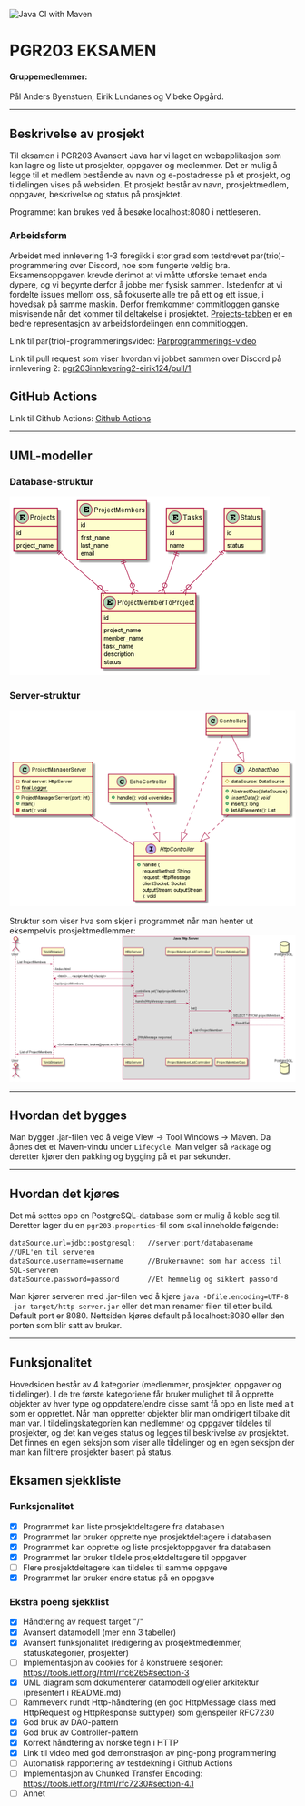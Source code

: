 ![Java CI with Maven](https://github.com/kristiania/pgr203eksamen-eirik124/workflows/Java%20CI%20with%20Maven/badge.svg)
# PGR203 EKSAMEN

#### Gruppemedlemmer:
Pål Anders Byenstuen, Eirik Lundanes og Vibeke Opgård.

-----------------------------------------------------------

## Beskrivelse av prosjekt

Til eksamen i PGR203 Avansert Java har vi laget en webapplikasjon som kan lagre og liste ut prosjekter, oppgaver og medlemmer. Det er mulig å legge til et medlem bestående av navn og e-postadresse på et prosjekt, og tildelingen vises på websiden. Et prosjekt består av navn, prosjektmedlem, oppgaver, beskrivelse og status på prosjektet.

Programmet kan brukes ved å besøke localhost:8080 i nettleseren.

### Arbeidsform
Arbeidet med innlevering 1-3 foregikk i stor grad som testdrevet par(trio)-programmering over Discord, noe som fungerte veldig bra. Eksamensoppgaven krevde derimot at vi måtte utforske temaet enda dypere, og vi begynte derfor å jobbe mer fysisk sammen. Istedenfor at vi fordelte issues mellom oss, så fokuserte alle tre på ett og ett issue, i hovedsak på samme maskin. Derfor fremkommer commitloggen ganske misvisende når det kommer til deltakelse i prosjektet. [Projects-tabben](https://github.com/kristiania/pgr203eksamen-eirik124/projects/1) er en bedre representasjon av arbeidsfordelingen enn commitloggen.

Link til par(trio)-programmeringsvideo:
[Parprogrammerings-video](https://youtu.be/t6ZQ8bYZdlo)

Link til pull request som viser hvordan vi jobbet sammen over Discord på innlevering 2:
[pgr203innlevering2-eirik124/pull/1](https://github.com/kristiania/pgr203innlevering2-eirik124/pull/1)


## GitHub Actions
Link til Github Actions:
[Github Actions](https://github.com/kristiania/pgr203eksamen-eirik124/actions)

-----------------------------
## UML-modeller


### Database-struktur

![](docs/database_structure.png)

### Server-struktur

![](docs/http_structure.png)

Struktur som viser hva som skjer i programmet når man henter ut eksempelvis prosjektmedlemmer:
![](docs/server_structure.png)

-----------------------------
## Hvordan det bygges

Man bygger .jar-filen ved å velge View -> Tool Windows -> Maven. Da åpnes det et Maven-vindu under ```Lifecycle```. Man velger så ```Package``` og deretter kjører den pakking og bygging på et par sekunder.

-----------------------------
## Hvordan det kjøres

Det må settes opp en PostgreSQL-database som er mulig å koble seg til. Deretter lager du en ```pgr203.properties```-fil som skal inneholde følgende:
```
dataSource.url=jdbc:postgresql:   //server:port/databasename   //URL'en til serveren
dataSource.username=username      //Brukernavnet som har access til SQL-serveren
dataSource.password=passord       //Et hemmelig og sikkert passord
```

Man kjører serveren med .jar-filen ved å kjøre ```java -Dfile.encoding=UTF-8 -jar target/http-server.jar``` eller det man renamer filen til etter build. 
Default port er 8080. Nettsiden kjøres default på localhost:8080 eller den porten som blir satt av bruker.

-----------------------------
## Funksjonalitet

Hovedsiden består av 4 kategorier (medlemmer, prosjekter, oppgaver og tildelinger). I de tre første kategoriene får bruker mulighet til å opprette objekter av hver type og oppdatere/endre disse samt få opp en liste med alt som er opprettet. Når man oppretter objekter blir man omdirigert tilbake dit man var. I tildelingskategorien kan medlemmer og oppgaver tildeles til prosjekter, og det kan velges status og legges til beskrivelse av prosjektet. Det finnes en egen seksjon som viser alle tildelinger og en egen seksjon der man kan filtrere prosjekter basert på status.



## Eksamen sjekkliste

### Funksjonalitet

- [X] Programmet kan liste prosjektdeltagere fra databasen
- [X] Programmet lar bruker opprette nye prosjektdeltagere i databasen
- [X] Programmet kan opprette og liste prosjektoppgaver fra databasen
- [X] Programmet lar bruker tildele prosjektdeltagere til oppgaver
- [ ] Flere prosjektdeltagere kan tildeles til samme oppgave
- [X] Programmet lar bruker endre status på en oppgave

### Ekstra poeng sjekklist
- [X] Håndtering av request target "/"
- [X] Avansert datamodell (mer enn 3 tabeller)
- [X] Avansert funksjonalitet (redigering av prosjektmedlemmer, statuskategorier, prosjekter)
- [ ] Implementasjon av cookies for å konstruere sesjoner: https://tools.ietf.org/html/rfc6265#section-3
- [X] UML diagram som dokumenterer datamodell og/eller arkitektur (presentert i README.md)
- [ ] Rammeverk rundt Http-håndtering (en god HttpMessage class med HttpRequest og HttpResponse subtyper) som gjenspeiler RFC7230
- [X] God bruk av DAO-pattern
- [X] God bruk av Controller-pattern
- [X] Korrekt håndtering av norske tegn i HTTP
- [X] Link til video med god demonstrasjon av ping-pong programmering
- [ ] Automatisk rapportering av testdekning i Github Actions
- [ ] Implementasjon av Chunked Transfer Encoding: https://tools.ietf.org/html/rfc7230#section-4.1
- [ ] Annet
